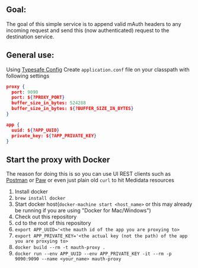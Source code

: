 ## Goal:

The goal of this simple service is to append valid mAuth headers to any incoming request and send this (now authenticated) request to the destination service.

## General use:
Using [Typesafe Config](https://github.com/typesafehub/config)
Create `application.conf` file on your classpath with following settings
```json
proxy {
  port: 9090
  port: ${?PROXY_PORT}
  buffer_size_in_bytes: 524288
  buffer_size_in_bytes: ${?BUFFER_SIZE_IN_BYTES}
}

app {
  uuid: ${?APP_UUID}
  private_key: ${?APP_PRIVATE_KEY}
}
```

## Start the proxy with Docker

The reason for doing this is so you can use UI REST clients such as [Postman](https://www.getpostman.com/postman) or [Paw](https://paw.cloud/) or even just plain old `curl` to hit Medidata resources

1. Install docker
  1. `brew install docker`
1. Start docker host(`docker-machine start <host_name>` or this may already be running if you are using "Docker for Mac/Windows")  
1. Check out this repository  
1. cd to the root of this repository
1. `export APP_UUID='<the mauth id of the app you are proxying to>`
1. `export APP_PRIVATE_KEY='<the actual key (not the path) of the app you are proxying to>`
1. `docker build --rm -t mauth-proxy .`
1. `docker run --env APP_UUID --env APP_PRIVATE_KEY -it --rm -p 9090:9090 --name <your_name> mauth-proxy`

